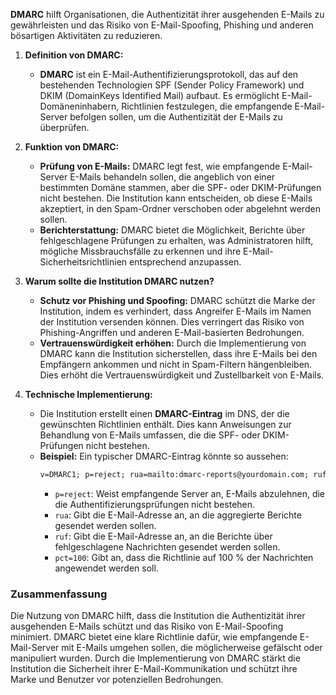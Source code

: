 **DMARC** hilft Organisationen, die Authentizität ihrer ausgehenden E-Mails zu gewährleisten und das Risiko von E-Mail-Spoofing, Phishing und anderen bösartigen Aktivitäten zu reduzieren.

1. **Definition von DMARC:**
   - **DMARC** ist ein E-Mail-Authentifizierungsprotokoll, das auf den bestehenden Technologien SPF (Sender Policy Framework) und DKIM (DomainKeys Identified Mail) aufbaut. Es ermöglicht E-Mail-Domäneninhabern, Richtlinien festzulegen, die empfangende E-Mail-Server befolgen sollen, um die Authentizität der E-Mails zu überprüfen.

2. **Funktion von DMARC:**
   - **Prüfung von E-Mails:** DMARC legt fest, wie empfangende E-Mail-Server E-Mails behandeln sollen, die angeblich von einer bestimmten Domäne stammen, aber die SPF- oder DKIM-Prüfungen nicht bestehen. Die Institution kann entscheiden, ob diese E-Mails akzeptiert, in den Spam-Ordner verschoben oder abgelehnt werden sollen.
   - **Berichterstattung:** DMARC bietet die Möglichkeit, Berichte über fehlgeschlagene Prüfungen zu erhalten, was Administratoren hilft, mögliche Missbrauchsfälle zu erkennen und ihre E-Mail-Sicherheitsrichtlinien entsprechend anzupassen.

3. **Warum sollte die Institution DMARC nutzen?**
   - **Schutz vor Phishing und Spoofing:** DMARC schützt die Marke der Institution, indem es verhindert, dass Angreifer E-Mails im Namen der Institution versenden können. Dies verringert das Risiko von Phishing-Angriffen und anderen E-Mail-basierten Bedrohungen.
   - **Vertrauenswürdigkeit erhöhen:** Durch die Implementierung von DMARC kann die Institution sicherstellen, dass ihre E-Mails bei den Empfängern ankommen und nicht in Spam-Filtern hängenbleiben. Dies erhöht die Vertrauenswürdigkeit und Zustellbarkeit von E-Mails.

4. **Technische Implementierung:**
   - Die Institution erstellt einen **DMARC-Eintrag** im DNS, der die gewünschten Richtlinien enthält. Dies kann Anweisungen zur Behandlung von E-Mails umfassen, die die SPF- oder DKIM-Prüfungen nicht bestehen.
   - **Beispiel:** Ein typischer DMARC-Eintrag könnte so aussehen:
     ```txt
     v=DMARC1; p=reject; rua=mailto:dmarc-reports@yourdomain.com; ruf=mailto:dmarc-failures@yourdomain.com; pct=100
     ```
     - `p=reject`: Weist empfangende Server an, E-Mails abzulehnen, die die Authentifizierungsprüfungen nicht bestehen.
     - `rua`: Gibt die E-Mail-Adresse an, an die aggregierte Berichte gesendet werden sollen.
     - `ruf`: Gibt die E-Mail-Adresse an, an die Berichte über fehlgeschlagene Nachrichten gesendet werden sollen.
     - `pct=100`: Gibt an, dass die Richtlinie auf 100 % der Nachrichten angewendet werden soll.

### **Zusammenfassung**

Die Nutzung von DMARC hilft, dass die Institution die Authentizität ihrer ausgehenden E-Mails schützt und das Risiko von E-Mail-Spoofing minimiert. DMARC bietet eine klare Richtlinie dafür, wie empfangende E-Mail-Server mit E-Mails umgehen sollen, die möglicherweise gefälscht oder manipuliert wurden. Durch die Implementierung von DMARC stärkt die Institution die Sicherheit ihrer E-Mail-Kommunikation und schützt ihre Marke und Benutzer vor potenziellen Bedrohungen.